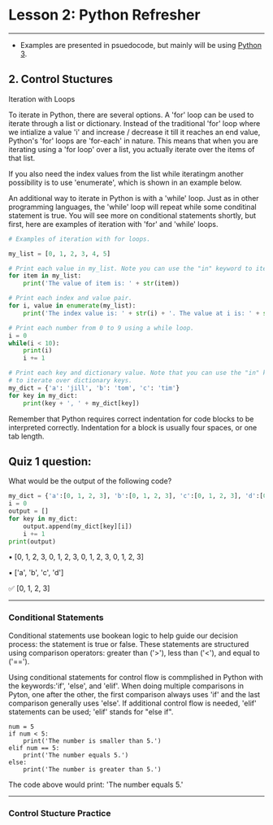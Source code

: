 # Lesson 2: Python Refresher

___

* Examples are presented in psuedocode, but mainly will be using [Python 3](https://www.python.org/download/releases/3.0/). 

## 2. Control Stuctures 

Iteration with Loops

To iterate in Python, there are several options. A 'for' loop can be used to iterate through a list or dictionary. Instead of the traditional 'for' loop where we intialize a value 'i' and increase / decrease it till it reaches an end value, Python's 'for' loops are 'for-each' in nature. This means that when you are iterating using a 'for loop' over a list, you actually iterate over the items of that list. 

If you also need the index values from the list while iteratingm another possibility is to use 'enumerate', which is shown in an example below. 

An additional way to iterate in Python is with a 'while' loop. Just as in other programming languages, the 'while' loop will repeat while some conditinal statement is true. You will see more on conditional statements shortly, but first, here are examples of iteration with 'for' and 'while' loops. 

```Python
# Examples of iteration with for loops.

my_list = [0, 1, 2, 3, 4, 5]

# Print each value in my_list. Note you can use the "in" keyword to iterate over a list.
for item in my_list:
    print('The value of item is: ' + str(item))

# Print each index and value pair.
for i, value in enumerate(my_list):
    print('The index value is: ' + str(i) + '. The value at i is: ' + str(value))

# Print each number from 0 to 9 using a while loop.
i = 0
while(i < 10):
    print(i)
    i += 1

# Print each key and dictionary value. Note that you can use the "in" keyword 
# to iterate over dictionary keys.
my_dict = {'a': 'jill', 'b': 'tom', 'c': 'tim'}
for key in my_dict:
    print(key + ', ' + my_dict[key])
```

Remember that Python requires correct indentation for code blocks to be interpreted correctly. Indentation for a block is usually four spaces, or one tab length. 

## Quiz 1 question:

What would be the output of the following code?

```Python 
my_dict = {'a':[0, 1, 2, 3], 'b':[0, 1, 2, 3], 'c':[0, 1, 2, 3], 'd':[0, 1, 2, 3]}
i = 0
output = []
for key in my_dict:
    output.append(my_dict[key][i])
    i += 1
print(output)
```

:black_small_square: [0, 1, 2, 3, 0, 1, 2, 3, 0, 1, 2, 3, 0, 1, 2, 3]


:black_small_square: ['a', 'b', 'c', 'd']


:white_check_mark:  [0, 1, 2, 3]

___

### Conditional Statements

Conditional statements use bookean logic to help guide our decision process: the statement is true or false. These statements are structured using comparison operators: greater than ('>'), less than ('<'), and equal to ('==').

Using conditional statements for control flow is commplished in Python with the keywords:'if', 'else', and 'elif'. When doing multiple comparisons in Pyton, one after the other, the first comparison always uses 'if' and the last comparison generally uses 'else'. If additional control flow is needed, 'elif' statements can be used; 'elif' stands for "else if". 

```Pthon 
num = 5
if num < 5:
    print('The number is smaller than 5.')
elif num == 5:
    print('The number equals 5.')
else:
    print('The number is greater than 5.')
```
The code above would print: 'The number equals 5.'

___

### Control Stucture Practice 


